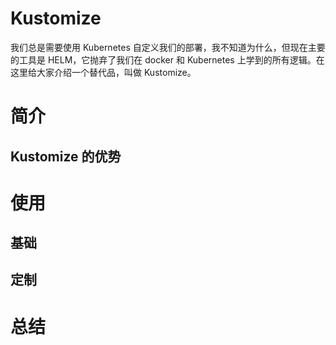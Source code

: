 # Kustomize
我们总是需要使用 Kubernetes 自定义我们的部署，我不知道为什么，但现在主要的工具是 HELM，它抛弃了我们在 docker 和 Kubernetes 上学到的所有逻辑。在这里给大家介绍一个替代品，叫做 Kustomize。

# 简介


## Kustomize 的优势

# 使用
## 基础

## 定制

# 总结